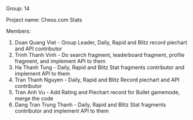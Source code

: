 Group: 14

Project name: Chess.com Stats

Members:
1. Doan Quang Viet - Group Leader, Daily, Rapid and Blitz record piechart and API contributor
2. Trinh Thanh Vinh - Do search fragment, leaderboard fragment, profile fragment, and implement API to them
3. Ha Thanh Tung - Daily, Rapid and Blitz Stat fragments contributor and implement API to them
4. Tran Thanh Nguyen - Daily, Rapid and Blitz Record piechart and API contributor
5. Tran Anh Vu - Add Rating and Piechart record for Bullet gamemode, merge the code
6. Dang Tran Trung Thanh - Daily, Rapid and Blitz Stat fragments contributor and implement API to them
